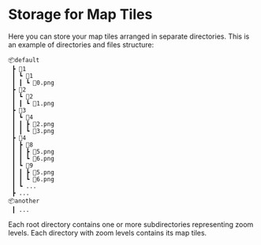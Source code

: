 # Storage for Map Tiles

Here you can store your map tiles arranged in separate directories. This is an example of directories and files structure:

```
📦default
 ┣ 📂1
 ┃ ┗ 📂1
 ┃ ┃ ┗ 📜0.png
 ┣ 📂2
 ┃ ┗ 📂2
 ┃ ┃ ┗ 📜1.png
 ┣ 📂3
 ┃ ┗ 📂4
 ┃ ┃ ┣ 📜2.png
 ┃ ┃ ┗ 📜3.png
 ┣ 📂4
 ┃ ┣ 📂8
 ┃ ┃ ┣ 📜5.png
 ┃ ┃ ┗ 📜6.png
 ┃ ┗ 📂9
 ┃ ┃ ┣ 📜5.png
 ┃ ┃ ┗ 📜6.png
 ┃ ┗ ...
 ┣ ...
📦another
 ┃ ...
```

Each root directory contains one or more subdirectories representing zoom levels. Each directory with zoom levels contains its map tiles.
